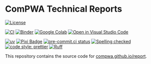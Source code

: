 # ComPWA Technical Reports

[![License](https://img.shields.io/badge/License-Apache_2.0-blue.svg)](https://www.apache.org/licenses/LICENSE-2.0)

[![CI](https://github.com/ComPWA/report/actions/workflows/ci.yml/badge.svg)](https://github.com/ComPWA/report/actions/workflows/ci.yml)
[![Binder](https://static.mybinder.org/badge_logo.svg)](https://mybinder.org/v2/gh/ComPWA/report/main)
[![Google Colab](https://colab.research.google.com/assets/colab-badge.svg)](https://colab.research.google.com/github/ComPWA/report/blob/main)
[![Open in Visual Studio Code](https://img.shields.io/badge/vscode-open-blue?logo=visualstudiocode)](https://open.vscode.dev/ComPWA/report)

[![uv](https://img.shields.io/endpoint?url=https://raw.githubusercontent.com/astral-sh/uv/main/assets/badge/v0.json)](https://github.com/astral-sh/uv)
[![Pixi Badge](https://img.shields.io/endpoint?url=https://raw.githubusercontent.com/prefix-dev/pixi/main/assets/badge/v0.json)](https://pixi.sh)
[![pre-commit.ci status](https://results.pre-commit.ci/badge/github/ComPWA/report/main.svg)](https://results.pre-commit.ci/latest/github/ComPWA/report/main)
[![Spelling checked](https://img.shields.io/badge/cspell-checked-brightgreen.svg)](https://github.com/streetsidesoftware/cspell/tree/master/packages/cspell)
[![code style: prettier](https://img.shields.io/badge/code_style-prettier-ff69b4.svg?style=flat-square)](https://github.com/prettier/prettier)
[![Ruff](https://img.shields.io/endpoint?url=https://raw.githubusercontent.com/charliermarsh/ruff/main/assets/badge/v2.json)](https://github.com/astral-sh/ruff)

This repository contains the source code for [compwa.github.io/report](https://compwa.github.io/report).
